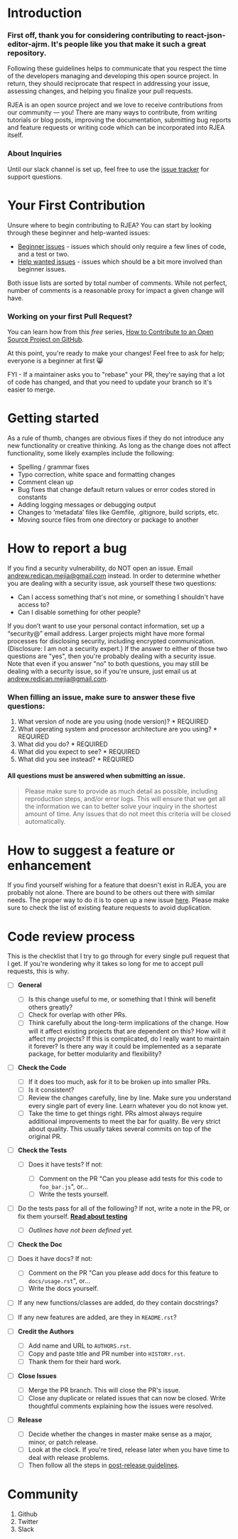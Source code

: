 # Introduction

### First off, thank you for considering contributing to react-json-editor-ajrm. It's people like you that make it such a great repository.

Following these guidelines helps to communicate that you respect the time of the developers managing and developing this open source project. In return, they should reciprocate that respect in addressing your issue, assessing changes, and helping you finalize your pull requests.


RJEA is an open source project and we love to receive contributions from our community — you! There are many ways to contribute, from writing tutorials or blog posts, improving the documentation, submitting bug reports and feature requests or writing code which can be incorporated into RJEA itself.

### About Inquiries

Until our slack channel is set up, feel free to use the [issue tracker](https://github.com/AndrewRedican/react-json-editor-ajrm/issues) for support questions.

# Your First Contribution
Unsure where to begin contributing to RJEA? You can start by looking through these beginner and help-wanted issues:

* [Beginner issues](https://github.com/AndrewRedican/react-json-editor-ajrm/labels/beginner) - issues which should only require a few lines of code, and a test or two.
* [Help wanted issues](https://github.com/AndrewRedican/react-json-editor-ajrm/labels/help%20wanted) - issues which should be a bit more involved than beginner issues.

Both issue lists are sorted by total number of comments. While not perfect, number of comments is a reasonable proxy for impact a given change will have.

### Working on your first Pull Request?

You can learn how from this *free* series, [How to Contribute to an Open Source Project on GitHub](https://egghead.io/series/how-to-contribute-to-an-open-source-project-on-github).

At this point, you're ready to make your changes! Feel free to ask for help; everyone is a beginner at first :smile_cat:

FYI - If a maintainer asks you to "rebase" your PR, they're saying that a lot of code has changed, and that you need to update your branch so it's easier to merge.

# Getting started

As a rule of thumb, changes are obvious fixes if they do not introduce any new functionality or creative thinking. As long as the change does not affect functionality, some likely examples include the following:
* Spelling / grammar fixes
* Typo correction, white space and formatting changes
* Comment clean up
* Bug fixes that change default return values or error codes stored in constants
* Adding logging messages or debugging output
* Changes to ‘metadata’ files like Gemfile, .gitignore, build scripts, etc.
* Moving source files from one directory or package to another

# How to report a bug
If you find a security vulnerability, do NOT open an issue. Email andrew.redican.mejia@gmail.com instead.
In order to determine whether you are dealing with a security issue, ask yourself these two questions:

* Can I access something that's not mine, or something I shouldn't have access to?
* Can I disable something for other people?

If you don’t want to use your personal contact information, set up a “security@” email address. Larger projects might have more formal processes for disclosing security, including encrypted communication. (Disclosure: I am not a security expert.)
If the answer to either of those two questions are "yes", then you're probably dealing with a security issue. Note that even if you answer "no" to both questions, you may still be dealing with a security issue, so if you're unsure, just email us at andrew.redican.mejia@gmail.com.

### When filling an issue, make sure to answer these five questions:

1. What version of node are you using (node version)? * REQUIRED
2. What operating system and processor architecture are you using? * REQUIRED
3. What did you do? * REQUIRED
4. What did you expect to see? * REQUIRED
5. What did you see instead? * REQUIRED

#### All questions must be answered when submitting an issue.
> Please make sure to provide as much detail as possible, including reproduction steps, and/or error logs. This will ensure that we get all the information we can to better solve your inquiry in the shortest amount of time. Any issues that do not meet this criteria will be closed automatically.

# How to suggest a feature or enhancement
If you find yourself wishing for a feature that doesn't exist in RJEA, you are probably not alone. There are bound to be others out there with similar needs. The proper way to do it is to open up a new issue [here](https://github.com/AndrewRedican/react-json-editor-ajrm/issues). Please make sure to check the list of existing feature requests to avoid duplication.

# Code review process
This is the checklist that I try to go through for every single pull request that I get. If you're wondering why it takes so long for me to accept pull requests, this is why.

- [ ] **General**

  - [ ] Is this change useful to me, or something that I think will benefit others greatly?
  - [ ] Check for overlap with other PRs.
  - [ ] Think carefully about the long-term implications of the change. How will it affect existing projects that are dependent on this? How will it affect my projects? If this is complicated, do I really want to maintain it forever? Is there any way it could be implemented as a separate package, for better modularity and flexibility?

- [ ] **Check the Code**

  - [ ] If it does too much, ask for it to be broken up into smaller PRs.
  - [ ] Is it consistent?
  - [ ] Review the changes carefully, line by line. Make sure you understand every single part of every line. Learn whatever you do not know yet.
  - [ ] Take the time to get things right. PRs almost always require additional improvements to meet the bar for quality. Be very strict about quality. This usually takes several commits on top of the original PR.

- [ ] **Check the Tests**

  - [ ] Does it have tests? If not:

    - [ ] Comment on the PR "Can you please add tests for this code to `foo_bar.js`", or...
    - [ ] Write the tests yourself.

- [ ] Do the tests pass for all of the following? If not, write a note in the PR, or fix them yourself. [**Read about testing**](https://github.com/AndrewRedican/react-json-editor-ajrm/wiki/How-to-Create-and-Run-Tests)

    - [ ] *Outlines have not been defined yet.*

- [ ] **Check the Doc**

- [ ] Does it have docs? If not:

  - [ ] Comment on the PR "Can you please add docs for this feature to `docs/usage.rst`", or...
  - [ ] Write the docs yourself.

- [ ] If any new functions/classes are added, do they contain docstrings?
- [ ] If any new features are added, are they in `README.rst`?

- [ ] **Credit the Authors**

  - [ ] Add name and URL to `AUTHORS.rst`.
  - [ ] Copy and paste title and PR number into `HISTORY.rst`.
  - [ ] Thank them for their hard work.

- [ ] **Close Issues**

  - [ ] Merge the PR branch. This will close the PR's issue.
  - [ ] Close any duplicate or related issues that can now be closed. Write thoughtful comments explaining how the issues were resolved.

- [ ] **Release**

  - [ ] Decide whether the changes in master make sense as a major, minor, or patch release.
  - [ ] Look at the clock. If you're tired, release later when you have time to deal with release problems.
  - [ ] Then follow all the steps in [post-release guidelines]().
  
# Community
1. Github
2. Twitter
3. Slack
